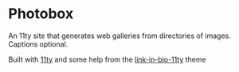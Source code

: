 # Photobox

An 11ty site that generates web galleries from directories of images. Captions optional.

Built with [11ty](https://www.11ty.dev) and some help from the [link-in-bio-11ty](https://github.com/clottman/link-in-bio-11ty) theme
